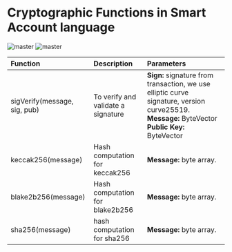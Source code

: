 # Cryptographic Functions in Smart Account language
![master](https://img.shields.io/badge/TESTNET-available-4bc51d.svg) ![master](https://img.shields.io/badge/node-&gt;%3D0.12.0-4bc51d.svg)




| Function | Description | Parameters |
| :--- | :--- | :--- |
| sigVerify\(message, sig, pub\) | To verify and validate a signature | **Sign:** signature from transaction, we   use elliptic curve signature, version       curve25519.                                           **Message:** ByteVector **Public Key:** ByteVector |
| keccak256\(message\) | Hash computation for keccak256 | **Message:** byte array. |
| blake2b256\(message\) | Hash computation for blake2b256 | **Message:** byte array. |
| sha256\(message\) | hash computation for sha256 | **Message:** byte array. |



